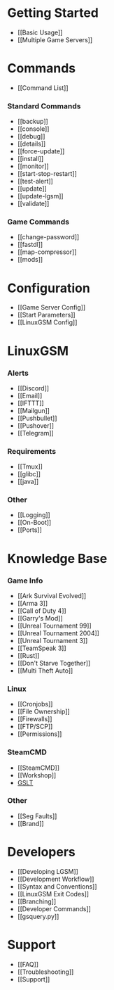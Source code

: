 # Getting Started
* [[Basic Usage]]
* [[Multiple Game Servers]]

# Commands
* [[Command List]]

### Standard Commands
* [[backup]]
* [[console]]
* [[debug]]
* [[details]]
* [[force-update]]
* [[install]]
* [[monitor]]
* [[start-stop-restart]]
* [[test-alert]]
* [[update]]
* [[update-lgsm]]
* [[validate]]

### Game Commands
* [[change-password]]
* [[fastdl]]
* [[map-compressor]]
* [[mods]]

# Configuration
* [[Game Server Config]]
* [[Start Parameters]]
* [[LinuxGSM Config]]

# LinuxGSM

### Alerts
* [[Discord]]
* [[Email]]
* [[IFTTT]]
* [[Mailgun]]
* [[Pushbullet]]
* [[Pushover]]
* [[Telegram]]

### Requirements
* [[Tmux]]
* [[glibc]]
* [[java]]

### Other
* [[Logging]]
* [[On-Boot]]
* [[Ports]]

# Knowledge Base
### Game Info
* [[Ark Survival Evolved]]
* [[Arma 3]]
* [[Call of Duty 4]]
* [[Garry's Mod]]
* [[Unreal Tournament 99]]
* [[Unreal Tournament 2004]]
* [[Unreal Tournament 3]]
* [[TeamSpeak 3]]
* [[Rust]]
* [[Don't Starve Together]]
* [[Multi Theft Auto]]

### Linux
* [[Cronjobs]]
* [[File Ownership]]
* [[Firewalls]]
* [[FTP/SCP]]
* [[Permissions]]

### SteamCMD
* [[SteamCMD]]
* [[Workshop]]
* [GSLT](Game-Server-Login-Token)

### Other
* [[Seg Faults]]
* [[Brand]]

# Developers
* [[Developing LGSM]]
* [[Development Workflow]]
* [[Syntax and Conventions]]
* [[LinuxGSM Exit Codes]]
* [[Branching]]
* [[Developer Commands]]
* [[gsquery.py]]

# Support
* [[FAQ]]
* [[Troubleshooting]]
* [[Support]]